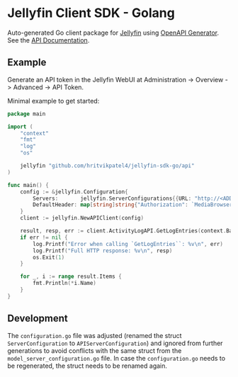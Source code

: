 # Jellyfin Client SDK - Golang

Auto-generated Go client package for [Jellyfin](https://jellyfin.org/) using [OpenAPI Generator](https://github.com/OpenAPITools/openapi-generator). See the [API Documentation](/api/README.md).

## Example

Generate an API token in the Jellyfin WebUI at Administration -> Overview -> Advanced -> API Token.

Minimal example to get started:

```go
package main

import (
	"context"
	"fmt"
	"log"
	"os"

	jellyfin "github.com/hritvikpatel4/jellyfin-sdk-go/api"
)

func main() {
	config := &jellyfin.Configuration{
		Servers:       jellyfin.ServerConfigurations{{URL: "http://<ADDRESS>:<PORT>"}},
		DefaultHeader: map[string]string{"Authorization": `MediaBrowser Token="<API_TOKEN>"`},
	}
	client := jellyfin.NewAPIClient(config)

	result, resp, err := client.ActivityLogAPI.GetLogEntries(context.Background()).Execute()
	if err != nil {
		log.Printf("Error when calling `GetLogEntries``: %v\n", err)
		log.Printf("Full HTTP response: %v\n", resp)
		os.Exit(1)
	}

	for _, i := range result.Items {
		fmt.Println(*i.Name)
	}
}
```

## Development

The `configuration.go` file was adjusted (renamed the struct `ServerConfiguration` to `APIServerConfiguration`) and ignored from further generations to avoid conflicts with the same struct from the `model_server_configuration.go` file. In case the `configuration.go` needs to be regenerated, the struct needs to be renamed again.